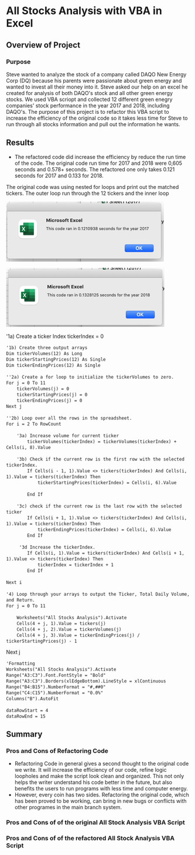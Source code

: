 # All Stocks Analysis with VBA in Excel

## Overview of Project

### Purpose
Steve wanted to analyze the stock of a company called DAQO New Energy Corp (DQ) because his parents were passionate about green energy and wanted to invest all their money into it. Steve asked our help on an excel he created for analysis of both DAQO's stock and all other green energy stocks.  We used VBA scriopt and collected 12 different green enegry companies' stock performance in the year 2017 and 2018, including DAQO's. The purpose of this project is to refactor this VBA script to increase the efficiency of the original code so it takes less time for Steve to run through all stocks information and pull out the information he wants.

## Results

- The refactored code did increase the efficiency by reduce the run time of the code. The original code run time for 2017 and 2018 were 0,605 seconds and 0.578+ seconds. The refactored one only takes 0.121 seconds for 2017 and 0.133 for 2018.

The original code was using nested for loops and print out the matched tickers. The outer loop run through the 12 tickers and the inner loop

![2017refactor](VBA_Challenge_2017.png)

![2017refactor](VBA_Challenge_2018.png)
   
   
   '1a) Create a ticker Index
    tickerIndex = 0

    '1b) Create three output arrays
    Dim tickerVolumes(12) As Long
    Dim tickerStartingPrices(12) As Single
    Dim tickerEndingPrices(12) As Single
    
    ''2a) Create a for loop to initialize the tickerVolumes to zero.
    For j = 0 To 11
        tickerVolumes(j) = 0
        tickerStartingPrices(j) = 0
        tickerEndingPrices(j) = 0
    Next j
        
    ''2b) Loop over all the rows in the spreadsheet.
    For i = 2 To RowCount
    
        '3a) Increase volume for current ticker
            tickerVolumes(tickerIndex) = tickerVolumes(tickerIndex) + Cells(i, 8).Value
      
        '3b) Check if the current row is the first row with the selected tickerIndex.
            If Cells(i - 1, 1).Value <> tickers(tickerIndex) And Cells(i, 1).Value = tickers(tickerIndex) Then
                tickerStartingPrices(tickerIndex) = Cells(i, 6).Value
            
            End If
        
        '3c) check if the current row is the last row with the selected ticker
            If Cells(i + 1, 1).Value <> tickers(tickerIndex) And Cells(i, 1).Value = tickers(tickerIndex) Then
                tickerEndingPrices(tickerIndex) = Cells(i, 6).Value
            End If
           
         '3d Increase the tickerIndex.
            If Cells(i, 1).Value = tickers(tickerIndex) And Cells(i + 1, 1).Value <> tickers(tickerIndex) Then
                tickerIndex = tickerIndex + 1
            End If
            
    Next i
    
    '4) Loop through your arrays to output the Ticker, Total Daily Volume, and Return.
    For j = 0 To 11
        
        Worksheets("All Stocks Analysis").Activate
        Cells(4 + j, 1).Value = tickers(j)
        Cells(4 + j, 2).Value = tickerVolumes(j)
        Cells(4 + j, 3).Value = tickerEndingPrices(j) / tickerStartingPrices(j) - 1
    
Next j


    
    'Formatting
    Worksheets("All Stocks Analysis").Activate
    Range("A3:C3").Font.FontStyle = "Bold"
    Range("A3:C3").Borders(xlEdgeBottom).LineStyle = xlContinuous
    Range("B4:B15").NumberFormat = "#,##0"
    Range("C4:C15").NumberFormat = "0.0%"
    Columns("B").AutoFit

    dataRowStart = 4
    dataRowEnd = 15


## Summary
### Pros and Cons of Refactoring Code
- Refactoring Code in general gives a second thought to the original code we write. It will increase the efficiency of our code, refine logic loopholes and make the script look clean and organized. This not only helps the writer understand his code better in the future, but also benefits the users to run  programs with less time and computer energy.
- However, every coin has two sides. Refactoring the original code, which has been proved to be working, can bring in new bugs or conflicts with other programes in the main branch system.

### Pros and Cons of of the original All Stock Analysis VBA Script
### Pros and Cons of of the refactored All Stock Analysis VBA Script
